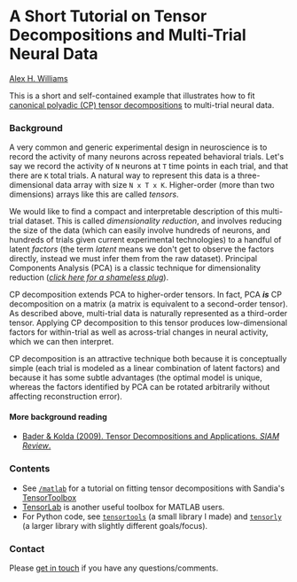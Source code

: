 # A Short Tutorial on Tensor Decompositions and Multi-Trial Neural Data

[Alex H. Williams](http://alexhwilliams.info)

This is a short and self-contained example that illustrates how to fit [canonical polyadic (CP) tensor decompositions](https://en.wikipedia.org/wiki/Tensor_rank_decomposition) to multi-trial neural data.

### Background

A very common and generic experimental design in neuroscience is to record the activity of many neurons across repeated behavioral trials. Let's say we record the activity of `N` neurons at `T` time points in each trial, and that there are `K` total trials. A natural way to represent this data is a three-dimensional data array with size `N x T x K`. Higher-order (more than two dimensions) arrays like this are called *tensors*.

We would like to find a compact and interpretable description of this multi-trial dataset. This is called *dimensionality reduction*, and involves reducing the size of the data (which can easily involve hundreds of neurons, and hundreds of trials given current experimental technologies) to a handful of latent *factors* (the term *latent* means we don't get to observe the factors directly, instead we must infer them from the raw dataset). Principal Components Analysis (PCA) is a classic technique for dimensionality reduction ([*click here for a shameless plug*](http://alexhwilliams.info/itsneuronalblog/2016/03/27/pca/)).

CP decomposition extends PCA to higher-order tensors. In fact, PCA ***is*** CP decomposition on a matrix (a matrix is equivalent to a second-order tensor). As described above, multi-trial data is naturally represented as a third-order tensor. Applying CP decomposition to this tensor produces low-dimensional factors for within-trial as well as across-trial changes in neural activity, which we can then interpret.

CP decomposition is an attractive technique both because it is conceptually simple (each trial is modeled as a linear combination of latent factors) and because it has some subtle advantages (the optimal model is unique, whereas the factors identified by PCA can be rotated arbitrarily without affecting reconstruction error).

#### More background reading

* [Bader & Kolda (2009). Tensor Decompositions and Applications. *SIAM Review*.](http://www.sandia.gov/~tgkolda/pubs/pubfiles/TensorReview.pdf)

### Contents

* See [`/matlab`](/matlab) for a tutorial on fitting tensor decompositions with Sandia's [TensorToolbox](https://tensortoolbox.org/)
* [TensorLab](http://www.tensorlab.net/) is another useful toolbox for MATLAB users.
* For Python code, see [`tensortools`](https://github.com/ahwillia/tensortools) (a small library I made) and [`tensorly`](http://tensorly.org/stable/index.html) (a larger library with slightly different goals/focus).

### Contact

Please [get in touch](mailto:alex.h.willia@gmail.com?Subject=Tensor%20demo) if you have any questions/comments.
